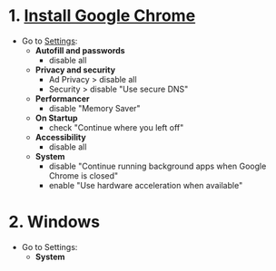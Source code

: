 # 1. [Install Google Chrome](https://www.google.com/chrome/)

* Go to [Settings](chrome://settings):
  - **Autofill and passwords**
     - disable all
  - **Privacy and security**
     - Ad Privacy > disable all
     - Security > disable "Use secure DNS"
  - **Performancer**
    - disable "Memory Saver"
  - **On Startup**
    - check "Continue where you left off"
  - **Accessibility**
    - disable all
  - **System**
    - disable "Continue running background apps when Google Chrome is closed"
    - enable "Use hardware acceleration when available"

# 2. Windows

* Go to Settings:
  - **System**
